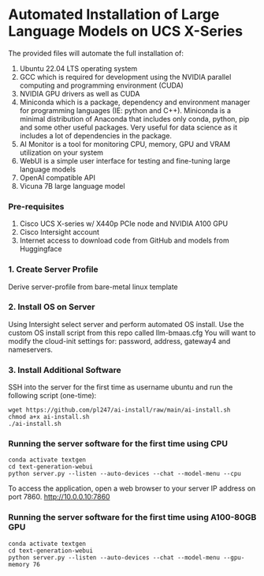# Automated Installation of Large Language Models on UCS X-Series

The provided files will automate the full installation of:
1. Ubuntu 22.04 LTS operating system
2. GCC which is required for development using the NVIDIA parallel computing and programming environment (CUDA)
3. NVIDIA GPU drivers as well as CUDA
4.  Miniconda which is a package, dependency and environment manager for programming languages (IE: python and C++). Miniconda is a minimal distribution of Anaconda that includes only conda, python, pip and some other useful packages. Very useful for data science as it includes a lot of dependencies in the package.
5. AI Monitor is a tool for monitoring CPU, memory, GPU and VRAM utilization on your system
6. WebUI is a simple user interface for testing and fine-tuning large language models
7. OpenAI compatible API
8. Vicuna 7B large language model 

### Pre-requisites

1. Cisco UCS X-series w/ X440p PCIe node and NVIDIA A100 GPU
2. Cisco Intersight account
3. Internet access to download code from GitHub and models from Huggingface

### 1. Create Server Profile

Derive server-profile from bare-metal linux template

### 2. Install OS on Server

Using Intersight select server and perform automated OS install. Use the custom OS install script from this repo called llm-bmaas.cfg You will want to modify the cloud-init settings for: password, address, gateway4 and nameservers.

### 3. Install Additional Software

SSH into the server for the first time as username ubuntu and run the following script (one-time):
```
wget https://github.com/pl247/ai-install/raw/main/ai-install.sh
chmod a+x ai-install.sh
./ai-install.sh
```

### Running the server software for the first time using CPU

```
conda activate textgen
cd text-generation-webui
python server.py --listen --auto-devices --chat --model-menu --cpu
```

To access the application, open a web browser to your server IP address on port 7860.
http://10.0.0.10:7860

### Running the server software for the first time using A100-80GB GPU

```
conda activate textgen
cd text-generation-webui
python server.py --listen --auto-devices --chat --model-menu --gpu-memory 76
```




